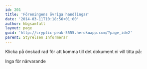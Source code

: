 ```yaml
---
id: 201
title: 'Föreningens övriga handlingar'
date: '2014-03-11T10:18:56+01:00'
author: hbgsamfall
layout: page
guid: 'http://cryptic-peak-5555.herokuapp.com/?page_id=2'
parent: Styrelsen Informerar
---
```


Klicka på önskad rad för att komma till det dokument ni vill titta på:

Inga för närvarande
